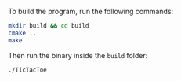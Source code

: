 To build the program, run the following commands:

```bash
mkdir build && cd build
cmake ..
make
```

Then run the binary inside the `build` folder:

```bash
./TicTacToe
```
